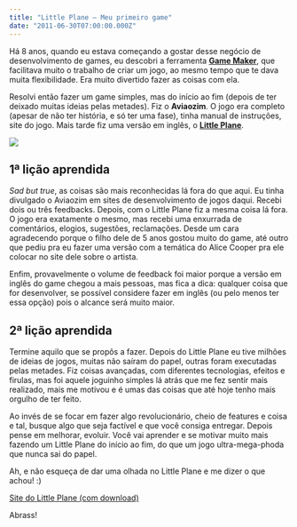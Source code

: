 ```yaml
---
title: "Little Plane — Meu primeiro game"
date: "2011-06-30T07:00:00.000Z"
---
```

Há 8 anos, quando eu estava começando a gostar desse negócio de desenvolvimento de games, eu descobri a ferramenta [**Game Maker**](http://www.yoyogames.com/gamemaker), que facilitava muito o trabalho de criar um jogo, ao mesmo tempo que te dava muita flexibilidade. Era muito divertido fazer as coisas com ela.

Resolvi então fazer um game simples, mas do início ao fim (depois de ter deixado muitas ideias pelas metades). Fiz o **Aviaozim**. O jogo era completo (apesar de não ter história, e só ter uma fase), tinha manual de instruções, site do jogo. Mais tarde fiz uma versão em inglês, o [**Little Plane**](http://dmatoso.com/littleplane/).

![](https://cdn-images-1.medium.com/max/800/0*H7tpIohwiUoVMAd9.jpg)

## **1ª lição aprendida**

_Sad but true_, as coisas são mais reconhecidas lá fora do que aqui. Eu tinha divulgado o Aviaozim em sites de desenvolvimento de jogos daqui. Recebi dois ou três feedbacks. Depois, com o Little Plane fiz a mesma coisa lá fora. O jogo era exatamente o mesmo, mas recebi uma enxurrada de comentários, elogios, sugestões, reclamações. Desde um cara agradecendo porque o filho dele de 5 anos gostou muito do game, até outro que pediu pra eu fazer uma versão com a temática do Alice Cooper pra ele colocar no site dele sobre o artista.

Enfim, provavelmente o volume de feedback foi maior porque a versão em inglês do game chegou a mais pessoas, mas fica a dica: qualquer coisa que for desenvolver, se possível considere fazer em inglês (ou pelo menos ter essa opção) pois o alcance será muito maior.

## **2ª lição aprendida**

Termine aquilo que se propôs a fazer. Depois do Little Plane eu tive milhões de ideias de jogos, muitas não saíram do papel, outras foram executadas pelas metades. Fiz coisas avançadas, com diferentes tecnologias, efeitos e firulas, mas foi aquele joguinho simples lá atrás que me fez sentir mais realizado, mais me motivou e é umas das coisas que até hoje tenho mais orgulho de ter feito.

Ao invés de se focar em fazer algo revolucionário, cheio de features e coisa e tal, busque algo que seja factível e que você consiga entregar. Depois pense em melhorar, evoluir. Você vai aprender e se motivar muito mais fazendo um Little Plane do início ao fim, do que um jogo ultra-mega-phoda que nunca sai do papel.

Ah, e não esqueça de dar uma olhada no Little Plane e me dizer o que achou! :)

[Site do Little Plane (com download)](http://dmatoso.com/littleplane/)

Abrass!